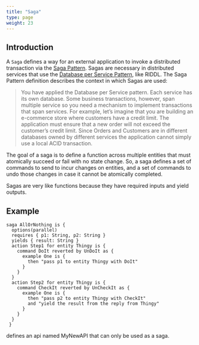 ```yaml
---
title: "Saga"
type: page
weight: 23
---
```


## Introduction
A `Saga` defines a way for an external application to invoke a distributed 
transaction via the 
[Saga Pattern](https://microservices.io/patterns/data/saga.html). Sagas are 
necessary in distributed services that use the 
[Database per Service Pattern](), like RIDDL. The Saga Pattern definition 
describes the context in which Sagas are used:
> You have applied the Database per Service pattern. Each service has its own
> database. Some business transactions, however, span multiple service so you
> need a mechanism to implement transactions that span services. For example,
> let’s imagine that you are building an e-commerce store where customers have
> a credit limit. The application must ensure that a new order will not exceed
> the customer’s credit limit. Since Orders and Customers are in different
> databases owned by different services the application cannot simply use
> a local ACID transaction.

The goal of a saga is to define a function across multiple entities that must atomically succeed or
fail with no state change. So, a saga defines a set of commands to send to incur changes on
entities, and a set of commands to undo those changes in case it cannot be atomically completed.

Sagas are very like functions because they have required inputs and yield outputs.

## Example

```riddl
saga AllOrNothing is {
  options(parallel)
  requires { p1: String, p2: String }
  yields { result: String }
  action Step1 for entity Thingy is {
    command DoIt reverted by UnDoIt as {
      example One is {
        then "pass p1 to entity Thingy with DoIt"
      }
    }
  }
  action Step2 for entity Thingy is {
    command CheckIt reverted by UnCheckIt as {
      example One is {
        then "pass p2 to entity Thingy with CheckIt"
        and "yield the result from the reply from Thingy"
      }
    }
  }
 }
```
defines an api named MyNewAPI that can only be used as a saga. 
